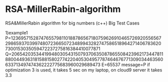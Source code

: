 # RSA-MillerRabin-algorithm
RSA&amp;MillerRabin algorithm for big numbers (c++)
Big Test Cases

1)example1
P=12369571528747655798110188786567180759626910465726920556567298659370399748072366507234899432827475865189642714067836207300153035059472237275816384410077871
Q=2065420353441994803054315079370635087865508423962173447811880044936318158815802774220405304957787464676771309034463560633713497474362222775683960029689473
E=65537
message=P
if optimization 3 is used, it takes 5 sec on my laptop, on cloud9 server it takes 3.3
